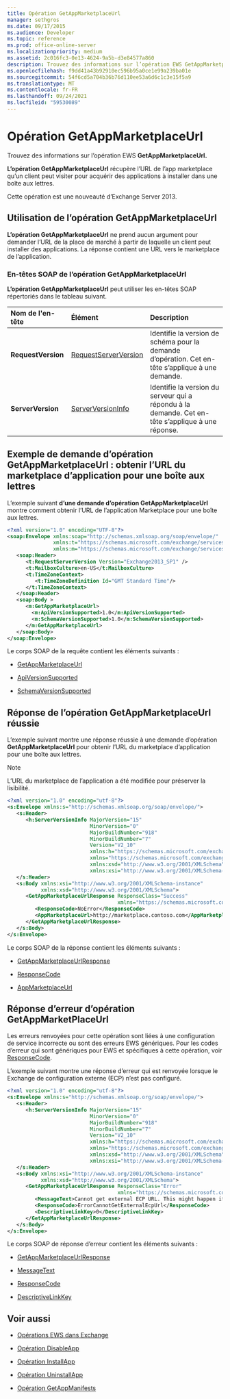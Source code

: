 ```yaml
---
title: Opération GetAppMarketplaceUrl
manager: sethgros
ms.date: 09/17/2015
ms.audience: Developer
ms.topic: reference
ms.prod: office-online-server
ms.localizationpriority: medium
ms.assetid: 2c016fc3-0e13-4624-9a5b-d3e84577a860
description: Trouvez des informations sur l’opération EWS GetAppMarketplaceUrl.
ms.openlocfilehash: f9dd41a43b92910ec596b95a0ce1e99a239ba01e
ms.sourcegitcommit: 54f6cd5a704b36b76d110ee53a6d6c1c3e15f5a9
ms.translationtype: MT
ms.contentlocale: fr-FR
ms.lasthandoff: 09/24/2021
ms.locfileid: "59530089"
---
```

# <a name="getappmarketplaceurl-operation"></a>Opération GetAppMarketplaceUrl

Trouvez des informations sur l’opération EWS **GetAppMarketplaceUrl.** 
  
**L’opération GetAppMarketplaceUrl** récupère l’URL de l’app marketplace qu’un client peut visiter pour acquérir des applications à installer dans une boîte aux lettres. 
  
Cette opération est une nouveauté d’Exchange Server 2013.
  
## <a name="using-the-getappmarketplaceurl-operation"></a>Utilisation de l’opération GetAppMarketplaceUrl

**L’opération GetAppMarketplaceUrl** ne prend aucun argument pour demander l’URL de la place de marché à partir de laquelle un client peut installer des applications. La réponse contient une URL vers le marketplace de l’application. 
  
### <a name="getappmarketplaceurl-operation-soap-headers"></a>En-têtes SOAP de l’opération GetAppMarketplaceUrl

**L’opération GetAppMarketplaceUrl** peut utiliser les en-têtes SOAP répertoriés dans le tableau suivant. 
  
|**Nom de l'en-tête**|**Élément**|**Description**|
|:-----|:-----|:-----|
|**RequestVersion** <br/> |[RequestServerVersion](requestserverversion.md) <br/> |Identifie la version de schéma pour la demande d’opération. Cet en-tête s’applique à une demande.  <br/> |
|**ServerVersion** <br/> |[ServerVersionInfo](serverversioninfo.md) <br/> |Identifie la version du serveur qui a répondu à la demande. Cet en-tête s’applique à une réponse.  <br/> |
   
## <a name="getappmarketplaceurl-operation-request-example-get-the-app-marketplace-url-for-a-mailbox"></a>Exemple de demande d’opération GetAppMarketplaceUrl : obtenir l’URL du marketplace d’application pour une boîte aux lettres

L’exemple suivant **d’une demande d’opération GetAppMarketplaceUrl** montre comment obtenir l’URL de l’application Marketplace pour une boîte aux lettres. 
  
```XML
<?xml version="1.0" encoding="UTF-8"?>
<soap:Envelope xmlns:soap="http://schemas.xmlsoap.org/soap/envelope/"
               xmlns:t="https://schemas.microsoft.com/exchange/services/2006/types"
               xmlns:m="https://schemas.microsoft.com/exchange/services/2006/messages">
   <soap:Header>
      <t:RequestServerVersion Version="Exchange2013_SP1" />
      <t:MailboxCulture>en-US</t:MailboxCulture>
      <t:TimeZoneContext>
         <t:TimeZoneDefinition Id="GMT Standard Time"/>
      </t:TimeZoneContext>
   </soap:Header>
   <soap:Body >
      <m:GetAppMarketplaceUrl>
        <m:ApiVersionSupported>1.0</m:ApiVersionSupported>
        <m:SchemaVersionSupported>1.0</m:SchemaVersionSupported>
      </m:GetAppMarketplaceUrl>
   </soap:Body>
</soap:Envelope>

```

Le corps SOAP de la requête contient les éléments suivants :
  
- [GetAppMarketplaceUrl](getappmarketplaceurl.md)
    
- [ApiVersionSupported](apiversionsupported.md)
    
- [SchemaVersionSupported](schemaversionsupported.md)
    
## <a name="successful-getappmarketplaceurl-operation-response"></a>Réponse de l’opération GetAppMarketplaceUrl réussie

L’exemple suivant montre une réponse réussie à une demande d’opération **GetAppMarketplaceUrl** pour obtenir l’URL du marketplace d’application pour une boîte aux lettres. 
  
> [!NOTE]
> L’URL du marketplace de l’application a été modifiée pour préserver la lisibilité. 
  
```XML
<?xml version="1.0" encoding="utf-8"?>
<s:Envelope xmlns:s="http://schemas.xmlsoap.org/soap/envelope/">
   <s:Header>
      <h:ServerVersionInfo MajorVersion="15" 
                           MinorVersion="0" 
                           MajorBuildNumber="918" 
                           MinorBuildNumber="7" 
                           Version="V2_10" 
                           xmlns:h="https://schemas.microsoft.com/exchange/services/2006/types"
                           xmlns="https://schemas.microsoft.com/exchange/services/2006/types" 
                           xmlns:xsd="http://www.w3.org/2001/XMLSchema" 
                           xmlns:xsi="http://www.w3.org/2001/XMLSchema-instance"/>
   </s:Header>
   <s:Body xmlns:xsi="http://www.w3.org/2001/XMLSchema-instance" 
           xmlns:xsd="http://www.w3.org/2001/XMLSchema">
      <GetAppMarketplaceUrlResponse ResponseClass="Success" 
                                    xmlns="https://schemas.microsoft.com/exchange/services/2006/messages">
         <ResponseCode>NoError</ResponseCode>
         <AppMarketplaceUrl>http://marketplace.contoso.com</AppMarketplaceUrl>
      </GetAppMarketplaceUrlResponse>
   </s:Body>
</s:Envelope>

```

Le corps SOAP de la réponse contient les éléments suivants :
  
- [GetAppMarketplaceUrlResponse](getappmarketplaceurlresponse.md)
    
- [ResponseCode](responsecode.md)
    
- [AppMarketplaceUrl](appmarketplaceurl.md)
    
## <a name="getappmarketplaceurl-operation-error-response"></a>Réponse d’erreur d’opération GetAppMarketPlaceUrl

Les erreurs renvoyées pour cette opération sont liées à une configuration de service incorrecte ou sont des erreurs EWS génériques. Pour les codes d’erreur qui sont génériques pour EWS et spécifiques à cette opération, voir [ResponseCode](responsecode.md). 
  
L’exemple suivant montre une réponse d’erreur qui est renvoyée lorsque le Exchange de configuration externe (ECP) n’est pas configuré.
  
```XML
<?xml version="1.0" encoding="utf-8"?>
<s:Envelope xmlns:s="http://schemas.xmlsoap.org/soap/envelope/">
   <s:Header>
      <h:ServerVersionInfo MajorVersion="15" 
                           MinorVersion="0" 
                           MajorBuildNumber="918" 
                           MinorBuildNumber="7" 
                           Version="V2_10" 
                           xmlns:h="https://schemas.microsoft.com/exchange/services/2006/types" 
                           xmlns="https://schemas.microsoft.com/exchange/services/2006/types" 
                           xmlns:xsd="http://www.w3.org/2001/XMLSchema" 
                           xmlns:xsi="http://www.w3.org/2001/XMLSchema-instance"/>
   </s:Header>
   <s:Body xmlns:xsi="http://www.w3.org/2001/XMLSchema-instance" 
           xmlns:xsd="http://www.w3.org/2001/XMLSchema">
      <GetAppMarketplaceUrlResponse ResponseClass="Error" 
                                    xmlns="https://schemas.microsoft.com/exchange/services/2006/messages">
         <MessageText>Cannot get external ECP URL. This might happen if external ECP URL isn't configured.</MessageText>
         <ResponseCode>ErrorCannotGetExternalEcpUrl</ResponseCode>
         <DescriptiveLinkKey>0</DescriptiveLinkKey>
      </GetAppMarketplaceUrlResponse>
   </s:Body>
</s:Envelope>
```

Le corps SOAP de réponse d’erreur contient les éléments suivants :
  
- [GetAppMarketplaceUrlResponse](getappmarketplaceurlresponse.md)
    
- [MessageText](messagetext.md)
    
- [ResponseCode](responsecode.md)
    
- [DescriptiveLinkKey](descriptivelinkkey.md)
    
## <a name="see-also"></a>Voir aussi

- [Opérations EWS dans Exchange](ews-operations-in-exchange.md)
    
- [Opération DisableApp](disableapp-operation.md)
    
- [Opération InstallApp](installapp-operation.md)
    
- [Opération UninstallApp](uninstallapp-operation.md)
    
- [Opération GetAppManifests](getappmanifests-operation.md)
    

